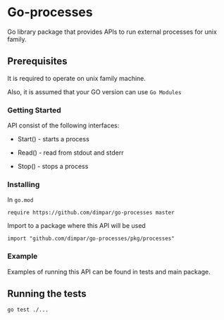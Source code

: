 # Go-processes

Go library package that provides APIs to run external processes for unix family.

## Prerequisites

It is required to operate on unix family machine.

Also, it is assumed that your GO version can use `Go Modules`

### Getting Started

API consist of the following interfaces:

- Start() - starts a process

- Read() - read from stdout and stderr

- Stop() - stops a process

### Installing

In `go.mod`

```
require https://github.com/dimpar/go-processes master
```

Import to a package where this API will be used

```
import "github.com/dimpar/go-processes/pkg/processes" 
```

### Example

Examples of running this API can be found in tests and main package.


## Running the tests

```
go test ./...
```